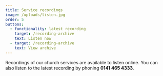 ```yaml
---
title: Service recordings
image: /uploads/listen.jpg
order: 5
buttons:
  - functionality: latest recording
    target: /recording-archive
    text: Listen now
  - target: /recording-archive
    text: View archive
---
```

Recordings of our church services are available to listen online. You can also listen to the latest recording by phoning **0141 465 4333**.

